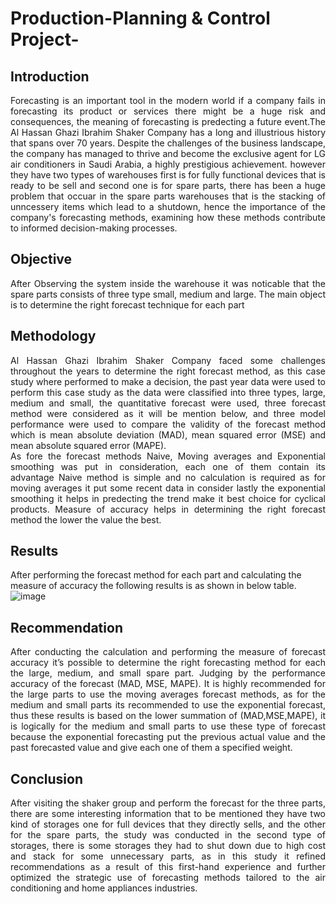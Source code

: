 # Production-Planning & Control Project- 

## Introduction 
<div align="justify"> 
Forecasting is an important tool in the modern world if a company fails in forecasting its product or services there might be a huge risk and consequences, the meaning of forecasting is predecting a future event.The Al Hassan Ghazi Ibrahim Shaker Company has a long and illustrious history that spans over 70 years. Despite the challenges of the business landscape, the company has managed to thrive and become the exclusive agent for LG air conditioners in Saudi Arabia, a highly prestigious achievement.
however they have two types of warehouses first is for fully functional devices that is ready to be sell and second one is for spare parts, there has been a huge problem that occuar in the spare parts warehouses that is the stacking of unncessery items which lead to a shutdown, hence the importance of the company's forecasting methods, examining how these methods contribute to informed decision-making processes. </div> 

## Objective 
<div align="justify"> After Observing the system inside the warehouse it was noticable that the spare parts consists of three type small, medium and large. The main object is to determine the right forecast technique for each part </div>

## Methodology 
<div align="justify"> Al Hassan Ghazi Ibrahim Shaker Company faced some challenges throughout the years to determine the right forecast method, as this case study where performed to make a decision, the past year data were used to perform this case study as the data were classified into three types, large, medium and small, the quantitative forecast were used, three forecast method were considered as it will be mention below, and three model performance were used to compare the validity of the forecast method which is mean absolute deviation (MAD), mean squared error (MSE) and mean absolute squared error (MAPE). </div>
<div align="justify"> As fore the forecast methods Naive, Moving averages and Exponential smoothing was put in consideration, each one of them contain its advantage Naive method is simple and no calculation is required  as for moving averages it put some recent data in consider lastly the exponential smoothing it helps in predecting the trend make it best choice for cyclical products. Measure of accuracy helps in determining the right forecast method the lower the value the best.  </div>

## Results 
After performing the forecast method for each part and calculating the measure of accuracy the following results is as shown in below table.
![image](https://github.com/AbdalrahmanAAK/Production-Planning-Control-Project-/assets/155267152/56fb90ba-fe26-4dbc-8398-5281add6f2cf)

## Recommendation 
<div align="justify"> After conducting the calculation and performing the measure of forecast accuracy it’s possible to determine the right forecasting method for each the large, medium, and small spare part. Judging by the performance accuracy of the forecast (MAD, MSE, MAPE). It is highly recommended for the large parts to use the moving averages forecast methods, as for the medium and small parts its recommended to use the exponential forecast, thus these results is based on the lower summation of (MAD,MSE,MAPE), it is logically for the medium and small parts to use these type of forecast because the exponential forecasting put the previous actual value and the past forecasted value and give each one of them a specified weight. </div>

## Conclusion 
<div align="justify">After visiting the shaker group and perform the forecast for the three parts, there are some interesting information that to be mentioned they have two kind of storages one for full devices that they directly sells, and the other for the spare parts, the study was conducted in the second type of storages, there is some storages they had to shut down due to high cost and stack for some unnecessary parts, as in this study it refined recommendations as a result of this first-hand experience and further optimized the strategic use of forecasting methods tailored to the air conditioning and home appliances industries. </div>

